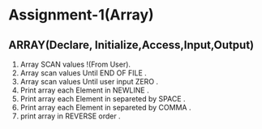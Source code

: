 # Assignment-1(Array)

## ARRAY(Declare, Initialize,Access,Input,Output)
1. Array SCAN values !(From User).
2. Array scan values Until END OF FILE .
3. Array scan values Until user input ZERO .
4. Print array each Element in NEWLINE .
5. Print array each Element in separeted by SPACE .
6. Print array each Element in separeted by COMMA .
7. print array in REVERSE order .


